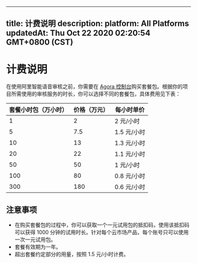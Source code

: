 
---
title: 计费说明
description: 
platform: All Platforms
updatedAt: Thu Oct 22 2020 02:20:54 GMT+0800 (CST)
---
# 计费说明
在使用阿里智能语音审核之前，你需要在 [Agora ](https://console.agora.io/)[控制台](https://console.agora.io/)购买套餐包。根据你的项目所需使用的审核服务的时长，你可以选择不同的套餐包，具体费用见下表：

| 套餐小时包（万小时） | 价格（万元） | 每小时单价  |
| -------------------- | ------------ | ----------- |
| 1                    | 2          | 2 元/小时 |
| 5                    | 7.5          | 1.5 元/小时 |
| 10                   | 13           | 1.3 元/小时 |
| 20                   | 22           | 1.1 元/小时 |
| 50                   | 50           | 1 元/小时   |
| 100                  | 80           | 0.8 元/小时 |
| 300                  | 180          | 0.6 元/小时 |

## 注意事项

- 在购买套餐包的过程中，你可以获取一个一元试用包的抵扣码，使用该抵扣码可以获得 1000 分钟的试用时长。针对每个云市场产品，每个账号只可以使用一次一元试用包。
- 套餐有效期为一年。
- 超出套餐约定部分的用量，按照 1.5 元/小时计费。
